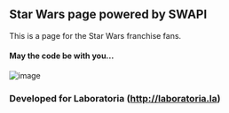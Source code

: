 ## Star Wars page powered by SWAPI

This is a page for the Star Wars franchise fans. 
#### May the code be with you...

![image](https://user-images.githubusercontent.com/32860008/38121940-736418f4-338f-11e8-9209-07e4d55e0c24.png)

### Developed for Laboratoria (http://laboratoria.la)
